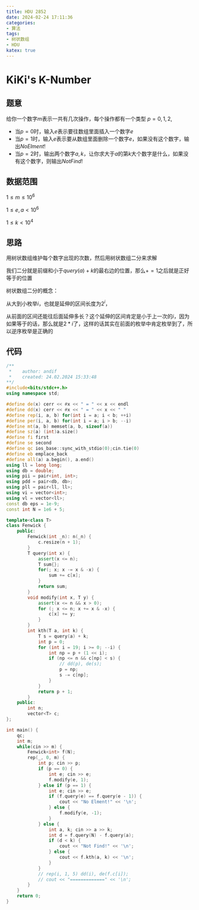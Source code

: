 ```yaml
---
title: HDU 2852
date: 2024-02-24 17:11:36
categories:
- 算法
tags: 
- 树状数组
- HDU
katex: true
---
```


# KiKi's K-Number

## 题意

给你一个数字$m$表示一共有几次操作，每个操作都有一个类型 $p = 0, 1, 2$,

- 当$p = 0$时，输入$e$表示要往数组里面插入一个数字$e$
- 当$p = 1$时，输入$e$表示要从数组里面删除一个数字$e$，如果没有这个数字，输出$No Elment!$
- 当$p = 2$时，输出两个数字$a,k$，让你求大于$a$的第$k$大个数字是什么，如果没有这个数字，则输出$Not Find!$

## 数据范围

$1 \leq m \leq 10^6$

$1 \leq e, a < 10^6$

$1 \leq k < 10^4$

## 思路

用树状数组维护每个数字出现的次数，然后用树状数组二分来求解

我们二分就是前缀和小于$query(a) + k$的最右边的位置，那么$+=1$之后就是正好等于的位置

树状数组二分的概念：

从大到小枚举$i$，也就是延伸的区间长度为$2^i$，

从前面的区间还能往后面延伸多长？这个延伸的区间肯定是小于上一次的$i$，因为如果等于的话，那么就是$2 * i$了，这样的话其实在前面的枚举中肯定枚举到了，所以逆序枚举是正确的

## 代码
```c++
/**
 *    author: andif
 *    created: 24.02.2024 15:33:48
**/
#include<bits/stdc++.h>
using namespace std;

#define de(x) cerr << #x << " = " << x << endl
#define dd(x) cerr << #x << " = " << x << " "
#define rep(i, a, b) for(int i = a; i < b; ++i)
#define per(i, a, b) for(int i = a; i > b; --i)
#define mt(a, b) memset(a, b, sizeof(a))
#define sz(a) (int)a.size()
#define fi first
#define se second
#define qc ios_base::sync_with_stdio(0);cin.tie(0)
#define eb emplace_back
#define all(a) a.begin(), a.end()
using ll = long long;
using db = double;
using pii = pair<int, int>;
using pdd = pair<db, db>;
using pll = pair<ll, ll>;
using vi = vector<int>;
using vl = vector<ll>;
const db eps = 1e-9;
const int N = 1e6 + 5;

template<class T>
class Fenwick {
    public:
        Fenwick(int _n): n(_n) {
            c.resize(n + 1);
        }
        T query(int x) {
            assert(x <= n);
            T sum{};
            for(; x; x -= x & -x) {
                sum += c[x];
            }
            return sum;
        }
        void modify(int x, T y) {
            assert(x <= n && x > 0);
            for (; x <= n; x += x & -x) {
                c[x] += y;
            }
        }
        int kth(T a, int k) {
            T s = query(a) + k;
            int p = 0;
            for (int i = 19; i >= 0; --i) {
                int np = p + (1 << i);
                if (np <= n && c[np] < s) {
                    // dd(p), de(s);
                    p = np;
                    s -= c[np];
                }
            }
            return p + 1;
        }
    public:
        int n;
        vector<T> c;
};

int main() {
    qc;
    int m;
    while(cin >> m) {
        Fenwick<int> f(N);
        rep(_, 0, m) {
            int p; cin >> p;
            if (p == 0) {
                int e; cin >> e;
                f.modify(e, 1);
            } else if (p == 1) {
                int e; cin >> e;
                if (f.query(e) == f.query(e - 1)) {
                    cout << "No Elment!" << '\n';
                } else {
                    f.modify(e, -1);
                }
            } else {
                int a, k; cin >> a >> k;
                int d = f.query(N) - f.query(a);
                if (d < k) {
                    cout << "Not Find!" << '\n';
                } else {
                    cout << f.kth(a, k) << '\n';
                }
            }
            // rep(i, 1, 5) dd(i), de(f.c[i]);
            // cout << "=============" << '\n';
        }
    }
    return 0;
}
```
